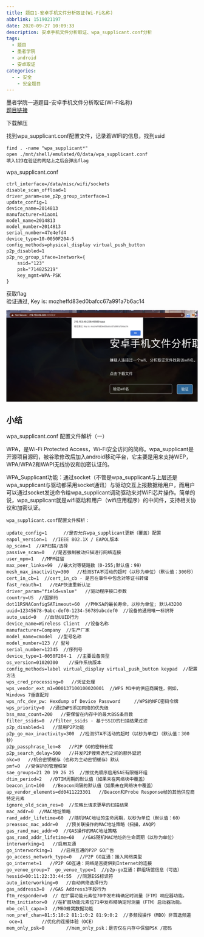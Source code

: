 ```yaml
---
title: 题目1-安卓手机文件分析取证(Wi-Fi名称)
abbrlink: 1519021197
date: 2020-09-27 10:09:33
description: 安卓手机文件分析取证、wpa_supplicant.conf分析
tags:
  - 题目
  - 墨者学院
  - android
  - 安卓取证
categories:
  - - 安全
    - 安全题目
---
```

墨者学院一道题目-安卓手机文件分析取证(Wi-Fi名称)  
[题目链接](https://www.mozhe.cn/bug/detail/K1doaXNFemlxODh1QUQ1WVJyOTZRQT09bW96aGUmozhe)  

下载解压

找到wpa_supplicant.conf配置文件，记录着WIFI的信息，找到ssid  

```
find . -name "wpa_supplicant*"
open ./mnt/shell/emulated/0/data/wpa_supplicant.conf
填入123在验证的网站上之后会弹出flag

```

wpa_supplicant.conf  
```
ctrl_interface=/data/misc/wifi/sockets
disable_scan_offload=1
driver_param=use_p2p_group_interface=1
update_config=1
device_name=2014813
manufacturer=Xiaomi
model_name=2014813
model_number=2014813
serial_number=47e4efd4
device_type=10-0050F204-5
config_methods=physical_display virtual_push_button
p2p_disabled=1
p2p_no_group_iface=1network={
	ssid="123"
	psk="714825219"
	key_mgmt=WPA-PSK
}

```
获取flag  
验证通过, Key is: mozheffd83ed0bafcc67a991a7b6ac14  

![](https://raw.githubusercontent.com/tea9/image/master/blog_img/34/01.png)

## 小结

wpa_supplicant.conf 配置文件解析（一）  


WPA，是Wi-Fi Protected Access，Wi-Fi安全访问的简称。wpa_supplicant是开源项目源码，被谷歌修改后加入android移动平台，它主要是用来支持WEP，WPA/WPA2和WAPI无线协议和加密认证的。  

WPA_Supplicant功能：通过socket（不管是wpa_supplicant与上层还是wpa_supplicant与驱动都采用socket通讯）与驱动交互上报数据给用户，而用户可以通过socket发送命令给wpa_supplicant调动驱动来对WiFi芯片操作。简单的说，wpa_supplicant就是wifi驱动和用户（wifi应用程序）的中间件，支持相关协议和加密认证。  

```
wpa_supplicant.conf配置文件解析：

update_config=1      //是否允许wpa_supplicant更新（覆盖）配置
eapol_version=1  //IEEE 802.1X / EAPOL版本
ap_scan=1  //AP扫描/选择
passive_scan=0   //是否强制被动扫描进行网络连接
user_mpm=1   //MPM驻留
max_peer_links=99  //最大对等链路数（0-255;默认值：99）
mesh_max_inactivity=300   //检测STA不活动的超时（以秒为单位）（默认值：300秒）
cert_in_cb=1  //cert_in_cb - 是否在事件中包含对等证书转储
fast_reauth=1   //EAP快速重新认证
driver_param="field=value"   //驱动程序接口参数
country=US  //国家码
dot11RSNAConfigSATimeout=60  //PMKSA的最长寿命，以秒为单位; 默认43200
uuid=12345678-9abc-def0-1234-56789abcdef0  //设备的通用唯一标识符
auto_uuid=0   //自动UUID行为
device_name=Wireless Client  //设备名称
manufacturer=Company  //生产厂家
model_name=cmodel  //型号名称
model_number=123 // 型号
serial_number=12345  //序列号
device_type=1-0050F204-1  //主要设备类型
os_version=01020300    //操作系统版本
config_methods=label virtual_display virtual_push_button keypad  //配置方法
wps_cred_processing=0   //凭证处理
wps_vendor_ext_m1=000137100100020001  //WPS M1中的供应商属性，例如，Windows 7垂直配对
wps_nfc_dev_pw: Hexdump of Device Password     //WPS的NFC密码令牌
wps_priority=0  //通过WPS添加网络的优先级
bss_max_count=200   //要保留在内存中的最大BSS条目数
filter_ssids=0  //filter_ssids - 基于SSID的扫描结果过滤
p2p_disabled=1   //禁用P2P功能
p2p_go_max_inactivity=300  //检测STA不活动的超时（以秒为单位）（默认值：300秒）
p2p_passphrase_len=8   //P2P GO的密码长度
p2p_search_delay=500   //并发P2P搜索迭代之间的额外延迟
okc=0   //机会密钥缓存（也称为主动密钥缓存）默认
pmf=0  //受保护的管理框架
sae_groups=21 20 19 26 25  //按优先顺序启用SAE有限循环组
dtim_period=2   //DTIM周期的默认值（如果未在网络块中覆盖）
beacon_int=100   //Beacon间隔的默认值（如果未在网络块中覆盖）
ap_vendor_elements=dd0411223301   //Beacon和Probe Response帧的其他供应商特定元素
ignore_old_scan_res=0  //忽略比请求更早的扫描结果
mac_addr=0  //MAC地址策略
rand_addr_lifetime=60  //随机MAC地址的生命周期，以秒为单位（默认值：60）
preassoc_mac_addr=0   //预关联操作的MAC地址策略（扫描，ANQP）
gas_rand_mac_addr=0  //GAS操作的MAC地址策略
gas_rand_addr_lifetime=60   //GAS随机MAC地址的生命周期（以秒为单位）
interworking=1   //启用互通
go_interworking=1   //启用互通的P2P GO广告
go_access_network_type=0   //P2P GO互通：接入网络类型
go_internet=1   //P2P GO互通：网络是否提供到Internet的连接
go_venue_group=7  go_venue_type=1  //p2p-go互通：群组场馆信息（可选）
hessid=00:11:22:33:44:55  //同源ESS标识符
auto_interworking=0   //自动网络选择行为
gas_address3=0  //GAS Address3字段行为
ftm_responder=0  // 在扩展功能元素位70中发布精确定时测量（FTM）响应器功能。
ftm_initiator=0  //在扩展功能元素位71中发布精确定时测量（FTM）启动器功能。
mbo_cell_capa=3  //MBO蜂窝数据功能
non_pref_chan=81:5:10:2 81:1:0:2 81:9:0:2  //多频段操作（MBO）非首选频道
 oce=1       //优化的连接体验（OCE）
mem_only_psk=0        //mem_only_psk：是否仅在内存中保留PSK /密码
```